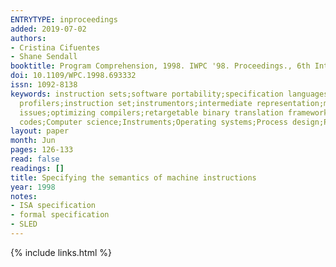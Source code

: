 ```yaml
---
ENTRYTYPE: inproceedings
added: 2019-07-02
authors:
- Cristina Cifuentes
- Shane Sendall
booktitle: Program Comprehension, 1998. IWPC '98. Proceedings., 6th International Workshop on
doi: 10.1109/WPC.1998.693332
issn: 1092-8138
keywords: instruction sets;software portability;specification languages;systems re-engineering;Instruction Set Processor descriptions;binary debuggers;binary
  profilers;instruction set;instrumentors;intermediate representation;machine instructions semantics;machine-code manipulation tools;machine-independent
  issues;optimizing compilers;retargetable binary translation framework;retargetable binary translator;semantic specification language;Australia Council;Binary
  codes;Computer science;Instruments;Operating systems;Process design;Programming profession;Read only memory;Runtime;Specification languages
layout: paper
month: Jun
pages: 126-133
read: false
readings: []
title: Specifying the semantics of machine instructions
year: 1998
notes:
- ISA specification
- formal specification
- SLED
---
```

{% include links.html %}
